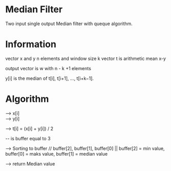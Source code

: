 # Median Filter
Two input single output Median filter with queque algorithm.

# Information 
vector x and y n elements and window size k
vector t is arithmetic mean x-y

output vector is w with n - k +1 elements

y[i] is the median of  t[i], t[i+1], ..., t[i+k−1].

# Algorithm

--> x[i]          
--> y[i]                  
                                    
--> t[i] = (x[i] + y[i]) / 2  
                                      
-- is buffer equal to 3   

--> Sorting to buffer //  buffer[2], buffer[1], buffer[0] || buffer[2] = min value, buffer[0] = maks value, buffer[1] = median value 

--> return Median value


